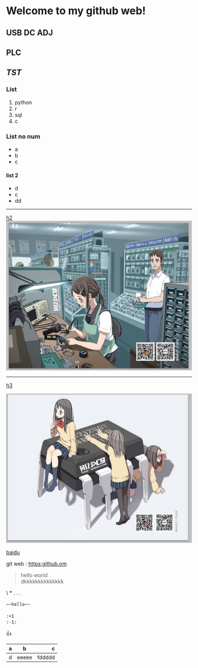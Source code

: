# Welcome to my github web!
 

## USB DC ADJ
 

## **PLC**  

 
## *TST*

### List
1. python
2. r
3. sql
4. c

### List no num
- a
- b
- c
#### list 2
- d
- c
- dd

-----

    
        

[h2](h2.md)
![h2](h2.jpg)

------

[h3]()

![img](h1.jpg)


[baidu](www.baidu.com)     

         



git web : <https:github.om>

> hello world    
> dkkkkkkkkkkkkkk

\\ \*  \. . .
    
    ~~hello~~    

    :+1
    :-1:
       
              
:+1:              
     

| a | b | c |
| ---- | :---: | ---: |
| d | eeeee  |  fddddd |
